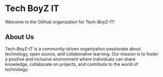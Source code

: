 # Tech BoyZ IT

Welcome to the GitHub organization for Tech-BoyZ-IT!

## About Us
Tech-BoyZ-IT is a community-driven organization passionate about technology, open source, and collaborative learning. Our mission is to foster a positive and inclusive environment where individuals can share knowledge, collaborate on projects, and contribute to the world of technology.
